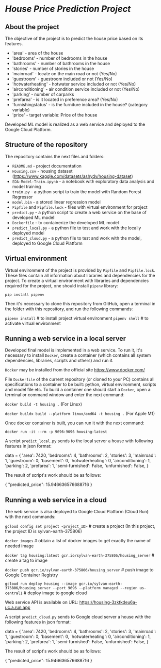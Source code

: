 # *House Price Prediction Project*  

## **About the project**   

The objective of the project is to predict the house price based on its features.
* 'area' - area of the house
* 'bedrooms' - number of bedrooms in the house
* 'bathrooms' - number of bathrooms in the house
* 'stories' - number of stories in the house
* 'mainroad' - locate on the main road or not (Yes/No)
* 'guestroom' - guestroom included or not (Yes/No)
* 'hotwaterheating' - hotwater service included or not (Yes/No)
* 'airconditioning' - air condition service included or not (Yes/No)
* 'parking' - number of carparks
* 'prefarea' - is it located in preference area? (Yes/No)
* 'furnishingstatus' - is the furniture included in the house? (category variable)
* 'price' - target variable: Price of the house
   
Developed ML model is realized as a web service and deployed to the Google Cloud Platform.    
   
## **Structure of the repository**    
   
The repository contains the next files and folders:

* `README.md` - project documentation    
* `Housing.csv` - housing dataset (https://www.kaggle.com/datasets/ashydv/housing-dataset)
* `EDA-Model-Train.ipynb` - a notebook with exploratory data analysis and model training
* `train.py` - a python script to train the model with Random Forest Regressor
* `model.bin` - a stored linear regression model 
* `Pipfile` and `Pipfile.lock` - files with virtual environment for project
* `predict.py` - a python script to create a web service on the base of developed ML model    
* `Dockerfile` - to containerize the developed ML model
* `predict_local.py` - a python file to test and work with the locally deployed model
* `predict_cloud.py` - a python file to test and work with the model, deployed to Google Cloud Platform    

## **Virtual environment**   
   
Virtual environment of the project is provided by `Pipfile` and `Pipfile.lock`. These files contain all information about libraries and dependencies for the project. To create a virtual environment with libraries and dependencies required for the project, one should install `pipenv` library:  
   
`pip install pipenv`   
   
Then it's necessary to clone this repository from GitHub, open a terminal in the folder with this repository, and run the following commands:   
   
`pipenv install`   # to install project virtual environment
`pipenv shell`     # to activate virtual environment


## **Running a web service in a local server**   
      
Developed final model is implemented in a web service. To run it, it's necessary to install `Docker`, create a container (which contains all system dependencies, libraries, scripts and others) and run it.   
   
`Docker` may be installed from the official site https://www.docker.com/

File `Dockerfile` of the current repository (or cloned to your PC) contains all specifications to a container to be built: python, virtual environment, scripts and model file etc. To build a container one should start a `Docker`, open a terminal or command window and enter the next command:   
   
`docker build -t housing .` (For Linux)

`docker buildx build --platform linux/amd64 -t housing .` (For Apple M1)
   
Once docker container is built, you can run it with the next command:   
   
`docker run -it --rm -p 9696:9696 housing:latest`
   
A script `predict_local.py` sends to the local server a house with following features in json format:   

data = {
    'area': 7420,
    'bedrooms': 4,
    'bathrooms': 2,
    'stories': 3,
    'mainroad': 1,
    'guestroom': 0,
    'basement': 0,
    'hotwaterheating': 0,
    'airconditioning': 1,
    'parking': 2,
    'prefarea': 1,
    'semi-furnished': False,
    'unfurnished': False,
}

The result of script's work should be as follows:   

{
 "predicted_price": 15.946636576688716
}


## **Running a web service in a cloud**   
   
The web service is also deployed to Google Cloud Platform (Cloud Run) with the next commands:   
      
`gcloud config set project <project_ID>`  # create a project  (In this project, the project ID is sylvan-earth-375806)
   
`docker images`   # obtain a list of docker images to get exactly the name of needed image   
   
`docker tag housing:latest gcr.io/sylvan-earth-375806/housing_server`  # create a tag to image   
   
`docker push gcr.io/sylvan-earth-375806/housing_server` # push image to Google Container Registry   
   
`gcloud run deploy housing --image gcr.io/sylvan-earth-375806/housing_server --port 9696 --platform managed --region us-central1`    # deploy image to google cloud

Web service API is available on URL: https://housing-3zktkdeu6a-uc.a.run.app
   
A script `predict_cloud.py` sends to Google cloud server a house with the following features in json format:   

data = {
    'area': 7420,
    'bedrooms': 4,
    'bathrooms': 2,
    'stories': 3,
    'mainroad': 1,
    'guestroom': 0,
    'basement': 0,
    'hotwaterheating': 0,
    'airconditioning': 1,
    'parking': 2,
    'prefarea': 1,
    'semi-furnished': False,
    'unfurnished': False,
}

The result of script's work should be as follows:   

{
 "predicted_price": 15.946636576688716
}

